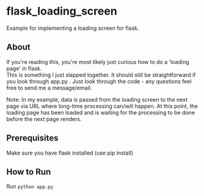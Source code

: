 # flask_loading_screen  
Example for implementing a loading screen for flask.  

## About   
If you're reading this, you're most likely just curious how to do a 'loading page' in flask.  
This is something I just slapped together. It should still be straightforward if you look through app.py . Just look through the code - any questions feel free to send me a message/email.

Note:
In my example, data is passed from the loading screen to the next page via URL where long-time processing can/will happen. At this point, the loading page has been loaded and is waiting for the processing to be done before the next page renders.

## Prerequisites
Make sure you have flask installed (use pip install)

## How to Run
Run `python app.py`
